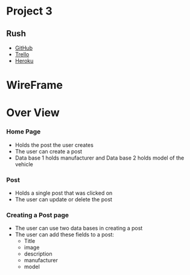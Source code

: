 # Project 3
## Rush

- [GitHub](https://git.generalassemb.ly/IanGtHbE1/Project-3-Rush.git)
- [Trello](https://trello.com/invite/b/wHalkJrN/44953d89cf9a08f4864e5cba4219ef4a/project-3)
- [Heroku]()

# WireFrame

# Over View
### Home Page
  - Holds the post the user creates
  - The user can create a post
  - Data base 1 holds manufacturer and Data base 2 holds model of the vehicle

### Post 
  - Holds a single post that was clicked on
  - The user can update or delete the post

### Creating a Post page
  - The user can use two data bases in creating a post
  - The user can add these fields to a post:
    - Title
    - image
    - description
    - manufacturer
    - model


























<!-- # mern-template-project

# Setup A New Project From This Template

If you are starting a new project do the following:

1. copy/download this directory to where you new project is located and rename
   it to the name of your project.
1. change your directory (`cd`) into the copied project template
1. `npm install`
1. `npm run dev`
1. Open a new browser window and navigate to the URL http://localhost:3000/
    here you should see `hello world` displayed after page load
    updates should show up here automatically
1. see the `client/src` `readme.md` file for more information on the react project

# Setup A New Project Without This Template

If you want to start a project without using this template directory do the
following:


1. `mkdir <project-name>`
1. `cd <project-name>`
1. `echo "# <project-name>" > readme.md`
1. `git init`
1. `git add readme.md `
1. `git commit -m "init repo with readme.md"`
1. `npm init`
1. `mkdir models views controllers`
1. `touch ./server.js` -->
